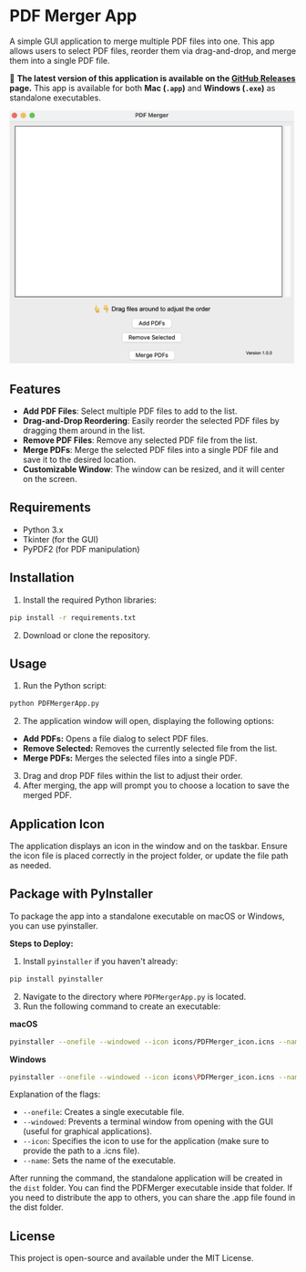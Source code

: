 # PDF Merger App

A simple GUI application to merge multiple PDF files into one. This app allows users to select PDF files, reorder them via drag-and-drop, and merge them into a single PDF file.

📢 **The latest version of this application is available on the [GitHub Releases](https://github.com/gillianyiwang/PDFMerger/releases) page.**  This app is available for both **Mac (`.app`)** and **Windows (`.exe`)** as standalone executables.  

<img src="images/app_screenshot.png" width="500" height="auto">

## Features

- **Add PDF Files**: Select multiple PDF files to add to the list.
- **Drag-and-Drop Reordering**: Easily reorder the selected PDF files by dragging them around in the list.
- **Remove PDF Files**: Remove any selected PDF file from the list.
- **Merge PDFs**: Merge the selected PDF files into a single PDF file and save it to the desired location.
- **Customizable Window**: The window can be resized, and it will center on the screen.

## Requirements

- Python 3.x
- Tkinter (for the GUI)
- PyPDF2 (for PDF manipulation)

## Installation

1. Install the required Python libraries:

```bash
pip install -r requirements.txt
```

2. Download or clone the repository.

## Usage

1. Run the Python script:
```bash
python PDFMergerApp.py
```
2. The application window will open, displaying the following options:

- **Add PDFs:** Opens a file dialog to select PDF files.
- **Remove Selected:** Removes the currently selected file from the list.
- **Merge PDFs:** Merges the selected files into a single PDF.
3. Drag and drop PDF files within the list to adjust their order.
4. After merging, the app will prompt you to choose a location to save the merged PDF.

## Application Icon

The application displays an icon in the window and on the taskbar. Ensure the icon file is placed correctly in the project folder, or update the file path as needed.

## Package with PyInstaller 
To package the app into a standalone executable on macOS or Windows, you can use pyinstaller.

**Steps to Deploy:**
1. Install `pyinstaller` if you haven't already:
```bash
pip install pyinstaller
```
2. Navigate to the directory where `PDFMergerApp.py` is located.
3. Run the following command to create an executable:

**macOS**
```bash
pyinstaller --onefile --windowed --icon icons/PDFMerger_icon.icns --name PDF\ Merger PDFMergerApp.py
```
**Windows**
```bash
pyinstaller --onefile --windowed --icon icons\PDFMerger_icon.icns --name "PDF Merger" PDFMergerApp.py
```

Explanation of the flags:
- `--onefile`: Creates a single executable file.
- `--windowed`: Prevents a terminal window from opening with the GUI (useful for graphical applications).
- `--icon`: Specifies the icon to use for the application (make sure to provide the path to a .icns file).
- `--name`: Sets the name of the executable.

After running the command, the standalone application will be created in the `dist` folder. You can find the PDFMerger executable inside that folder. If you need to distribute the app to others, you can share the .app file found in the dist folder.


## License

This project is open-source and available under the MIT License.




